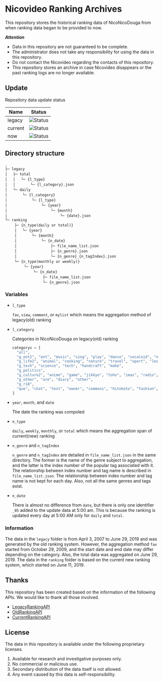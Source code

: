 # Nicovideo Ranking Archives

This repository stores the historical ranking data of NicoNicoDouga from when ranking data began to be provided to now.

***Attention***
- Data in this repository are not guaranteed to be complete.
- The administrator does not take any responsibility for using the data in this repository.
- Do not contact the Nicovideo regarding the contacts of this repository.
- This repository stores an archive in case Nicovideo disappears or the past ranking logs are no longer available.

## Update
Repository data update status

|Name|Status|
|----|------|
|legacy|![Status](https://img.shields.io/static/v1?label=Status&message=All%20done&color=success&style=flat-square&logo=github)|
|current|![Status](https://img.shields.io/static/v1?label=Status&message=2020&color=inactive&style=flat-square&logo=github)|
|now|![Status](https://img.shields.io/github/workflow/status/niconicolibs/ranking-archives/getTodayRanking&style=flat-square&logo=github)|

## Directory structure
```
.
├─ legacy
│　 ├─ total
│　 │　 └─ {l_type}
│　 │　 　　 └─ {l_category}.json
│　 └─ daily
│　 　　 └─ {l_category}
│　 　　 　　 └─ {l_type}
│　 　　 　　 　　 └─ {year}
│　 　　 　　 　　 　　 └─ {month}
│　 　　 　　 　　 　　 　　 └─ {date}.json
└─ ranking
　　 ├─ {n_type(daily or total)}
　　 │　 └─ {year}
　　 │　 　　 └─ {month}
　　 │　 　　 　　 └─ {n_date}
　　 │　 　　 　　 　　 ├─ file_name_list.json
　　 │　 　　 　　 　　 ├─ {n_genre}.json
　　 │　 　　 　　 　　 └─ {n_genre}_{n_tagIndex}.json
　　 └─ {n_type(monthly or weekly)}
　　 　　 └─ {year}
　　 　　 　　 └─ {n_date}
　　 　　 　　 　　 ├─ file_name_list.json
　　 　　 　　 　　 └─ {n_genre}.json
``` 

### Variables
- `l_type`

   `fav`, `view`, `comment`, or `mylist` which means the aggregation method of legacy(old) ranking
- `l_category`

   Categories in NicoNicoDouga on legacy(old) ranking
   ```python
   categorys = [
     "all",
     "g_ent2", "ent", "music", "sing", "play", "dance", "vocaloid", "nicoindies", "asmr", "mmd", "virtual",
     "g_life2", "animal", "cooking", "nature", "travel", "sport", "lecture", "drive", "history", "train",
     "g_tech", "science", "tech", "handcraft", "make",
     "g_politics",
     "g_culture2", "anime", "game", "jikkyo", "toho", "imas", "radio", "draw", "trpg",
     "g_other", "are", "diary", "other",
     "g_r18",
     "que", "chat", "test", "owner", "commons", "hitokoto", "fashion", "g_ent", "g_life", "g_try", "g_culture", "g_popular"
   ]
   ```
- `year`, `month`, and `date`

   The date the ranking was compoled
- `n_type`

   `daily`, `weekly`, `monthly`, or `total` which means the aggregation span of current(new) ranking
- `n_genre` and `n_tagIndex`

   `n_genre` and `n_tagIndex` are detailed in `file_name_list.json` in the same directory. The former is the name of the genre subject to aggregation, and the latter is the index number of the popular tag associated with it. The relationship between index number and tag name is described in `file_name_list.json`. The relationship between index number and tag name is not kept for each day. Also, not all the same genres and tags exist.
- `n_date`

   There is almost no difference from `date`, but there is only one identifier `_05` added to the update data at 5:00 am. This is because the ranking is updated every day at 5:00 AM only for `daily` and `total`.

### Information
The data in the `legacy` folder is from April 3, 2007 to June 29, 2019 and was generated by the old ranking system. However, the aggregation method `fav` started from October 29, 2009, and the start date and end date may differ depending on the category. Also, the total data was aggregated on June 29, 2019.
The data in the `ranking` folder is based on the current new ranking system, which started on June 11, 2019.

## Thanks
This repository has been created based on the information of the following APIs. We would like to thank all those involved.
- [LegacyRankingAPI](https://nvapi.nicovideo.jp/v1/ranking/legacy)
- [OldRankingAPI](https://dcdn.cdn.nimg.jp/nicovideo/old-ranking)
- [CurrentRankingAPI](https://nvapi.nicovideo.jp/v1/ranking)

## License
The data in this repository is available under the following proprietary licenses.
1. Available for research and investigative purposes only.
2. No commercial or malicious use.
3. Secondary distribution of the data itself is not allowed.
4. Any event caused by this data is self-responsibility.

